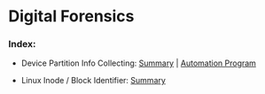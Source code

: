 # Digital Forensics
### Index:

* Device Partition Info Collecting: [Summary](https://github.com/charlestw127/Digital-Forensics/blob/main/Hexedit%20exploration.pdf) | [Automation Program](https://github.com/charlestw127/Digital-Forensics/blob/main/Hexedit%20Diagnose.cpp)

* Linux Inode / Block Identifier: [Summary](https://github.com/charlestw127/Digital-Forensics/blob/main/inode%20explore.pdf)
